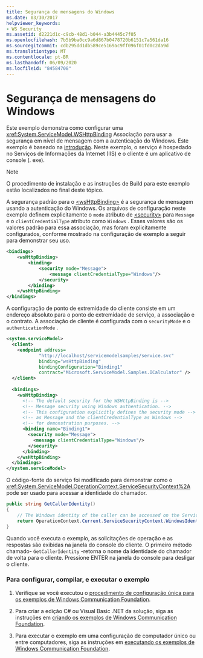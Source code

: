 ```yaml
---
title: Segurança de mensagens do Windows
ms.date: 03/30/2017
helpviewer_keywords:
- WS Security
ms.assetid: d2221d1c-c9cb-48d1-b044-a3b4445c7f05
ms.openlocfilehash: 7b5b9ba0cc9a6d867b0478720b6151c7a561da16
ms.sourcegitcommit: cdb295dd1db589ce5169ac9ff096f01fd0c2da9d
ms.translationtype: MT
ms.contentlocale: pt-BR
ms.lasthandoff: 06/09/2020
ms.locfileid: "84584708"
---
```

# <a name="message-security-windows"></a>Segurança de mensagens do Windows
Este exemplo demonstra como configurar uma <xref:System.ServiceModel.WSHttpBinding> Associação para usar a segurança em nível de mensagem com a autenticação do Windows. Este exemplo é baseado na [introdução](getting-started-sample.md). Neste exemplo, o serviço é hospedado no Serviços de Informações da Internet (IIS) e o cliente é um aplicativo de console (. exe).  
  
> [!NOTE]
> O procedimento de instalação e as instruções de Build para este exemplo estão localizados no final deste tópico.  
  
 A segurança padrão para o [\<wsHttpBinding>](../../configure-apps/file-schema/wcf/wshttpbinding.md) é a segurança de mensagem usando a autenticação do Windows. Os arquivos de configuração neste exemplo definem explicitamente o `mode` atributo de [\<security>](../../configure-apps/file-schema/wcf/security-of-wshttpbinding.md) para `Message` e o `clientCredentialType` atributo como `Windows` . Esses valores são os valores padrão para essa associação, mas foram explicitamente configurados, conforme mostrado na configuração de exemplo a seguir para demonstrar seu uso.  
  
```xml  
<bindings>  
    <wsHttpBinding>  
        <binding>  
            <security mode="Message">  
                <message clientCredentialType="Windows"/>  
            </security>  
        </binding>  
    </wsHttpBinding>  
</bindings>  
```  
  
 A configuração de ponto de extremidade do cliente consiste em um endereço absoluto para o ponto de extremidade de serviço, a associação e o contrato. A associação de cliente é configurada com o `securityMode` e o `authenticationMode` .  
  
```xml  
<system.serviceModel>  
  <client>  
    <endpoint address=  
            "http://localhost/servicemodelsamples/service.svc"
            binding="wsHttpBinding"
            bindingConfiguration="Binding1"
            contract="Microsoft.ServiceModel.Samples.ICalculator" />  
  </client>  
  
  <bindings>  
    <wsHttpBinding>  
      <!-- The default security for the WSHttpBinding is -->  
      <!-- Message security using Windows authentication. -->  
      <!-- This configuration explicitly defines the security mode -->  
      <!-- as Message and the clientCredentialType as Windows -->  
      <!-- for demonstration purposes. -->  
      <binding name="Binding1">  
        <security mode="Message">  
          <message clientCredentialType="Windows"/>  
        </security>  
      </binding>  
    </wsHttpBinding>  
  </bindings>  
</system.serviceModel>  
```  
  
 O código-fonte do serviço foi modificado para demonstrar como o <xref:System.ServiceModel.OperationContext.ServiceSecurityContext%2A> pode ser usado para acessar a identidade do chamador.  

```csharp
public string GetCallerIdentity()  
{  
    // The Windows identity of the caller can be accessed on the ServiceSecurityContext.WindowsIdentity.  
    return OperationContext.Current.ServiceSecurityContext.WindowsIdentity.Name;  
}  
```

 Quando você executa o exemplo, as solicitações de operação e as respostas são exibidas na janela do console do cliente. O primeiro método chamado- `GetCallerIdentity` -retorna o nome da identidade do chamador de volta para o cliente. Pressione ENTER na janela do console para desligar o cliente.  
  
### <a name="to-set-up-build-and-run-the-sample"></a>Para configurar, compilar, e executar o exemplo  
  
1. Verifique se você executou o [procedimento de configuração única para os exemplos de Windows Communication Foundation](one-time-setup-procedure-for-the-wcf-samples.md).  
  
2. Para criar a edição C# ou Visual Basic .NET da solução, siga as instruções em [criando os exemplos de Windows Communication Foundation](building-the-samples.md).  
  
3. Para executar o exemplo em uma configuração de computador único ou entre computadores, siga as instruções em [executando os exemplos de Windows Communication Foundation](running-the-samples.md).  
